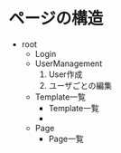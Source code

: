 # ページの構造

- root
    - Login
    - UserManagement
        1. User作成
        2. ユーザごとの編集 
    - Template一覧
        - Template一覧
        - 
    - Page
        - Page一覧